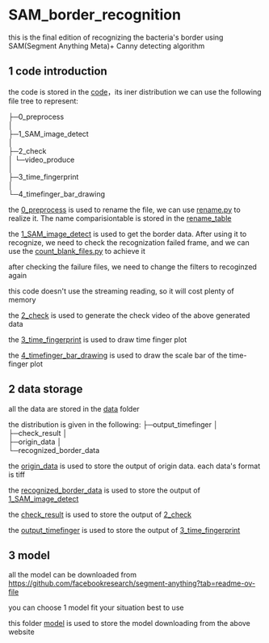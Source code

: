 # SAM_border_recognition
 this is the final edition of recognizing the bacteria's border using SAM(Segment Anything Meta)+ Canny detecting algorithm

## 1 code introduction

the code is stored in the [code](./code)，its iner distribution we can use the following file tree to represent:

├─0_preprocess  
│   
├─1_SAM_image_detect  
│  
├─2_check  
│  └─video_produce  
│       
├─3_time_fingerprint  
│    
└─4_timefinger_bar_drawing  

the [0_preprocess](./data/0_preprocess) is used to rename the file, we can use [rename.py](./code/0_preprocess/rename.py) to realize it. The name comparisiontable is stored in the [rename_table](./data/ComparisionTable.xlsx)

the [1_SAM_image_detect](./code/1_SAM_image_detect) is used to get the border data. After using it to recognize, we need to check the recognization failed frame, and we can use the [count_blank_files.py](./code/0_preprocess/count_blank_files.py) to achieve it

after checking the failure files, we need to change the filters to recoginzed again

this code doesn't use the streaming reading, so it will cost plenty of memory

the [2_check](./code/2_check) is used to generate the check video of the above generated data

the [3_time_fingerprint](./code/3_time_fingerprint) is used to draw time finger plot

the [4_timefinger_bar_drawing](./code/4_timefinger_bar_drawing) is used to draw the scale bar of the time-finger plot

## 2 data storage

all the data are stored in the [data](./data) folder

the distribution is given in the following:
├─output_timefinger
│  
├─check_result
│  
├─origin_data
│  
└─recognized_border_data

the [origin_data](./data/origin_data)  is used to store the output of origin data. each data's format is tiff

the [recognized_border_data](./data/recognized_border_data) is used to store the output of [1_SAM_image_detect](./code/1_SAM_image_detect) 

the [check_result](./data/check_result) is used to store the output of [2_check](./code/2_check)

the [output_timefinger](./data/output_timefinger) is used to store the output of  [3_time_fingerprint](./code/3_time_fingerprint)

## 3 model

all the model can be downloaded from https://github.com/facebookresearch/segment-anything?tab=readme-ov-file

you can choose 1 model fit your situation best to use

this folder [model](./model) is used to store the model downloading from the  above website
